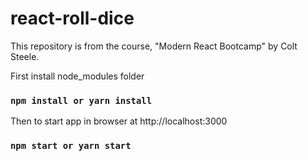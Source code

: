 # react-roll-dice
This repository is from the course, "Modern React Bootcamp" by Colt Steele.

First install node_modules folder
### `npm install or yarn install`

Then to start app in browser at http://localhost:3000
### `npm start or yarn start`
